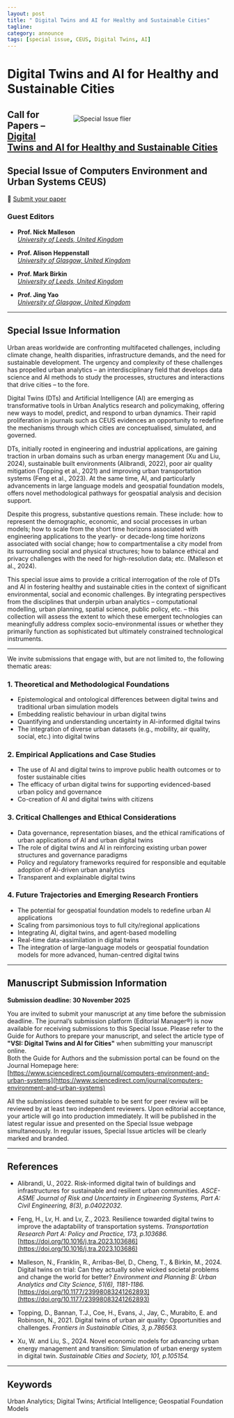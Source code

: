 ```yaml
---
layout: post
title: " Digital Twins and AI for Healthy and Sustainable Cities"
tagline:
category: announce
tags: [special issue, CEUS, Digital Twins, AI]
---
```


# Digital Twins and AI for Healthy and Sustainable Cities

<figure style="float:right; width:60%; padding:10px;" >
<img src="{{site.baseurl}}/figures/2025-04-25-CEUS-SI-DT_AI.png"
  alt="Special Issue flier"/>
</figure>


## Call for Papers – [Digital Twins and AI for Healthy and Sustainable Cities](https://www.sciencedirect.com/special-issue/320947/digital-twins-and-ai-for-healthy-and-sustainable-cities)
## Special Issue of Computers Environment and Urban Systems CEUS)  

🔗 [Submit your paper](https://www.editorialmanager.com/ceus/default.aspx)


### **Guest Editors**

 - **Prof. Nick Malleson**  
  *[University of Leeds, United Kingdom](https://environment.leeds.ac.uk/geography)*

 - **Prof. Alison Heppenstall**  
  *[University of Glasgow, United Kingdom](https://www.gla.ac.uk/schools/socialpolitical/staff/alisonheppenstall/)*

 - **Prof. Mark Birkin**  
  *[University of Leeds, United Kingdom](https://environment.leeds.ac.uk/geography/staff/88/professor-mark-birkin)*

 - **Prof. Jing Yao**  
  *[University of Glasgow, United Kingdom](https://www.gla.ac.uk/schools/socialpolitical/staff/jingyao/)*
  
---

## Special Issue Information

Urban areas worldwide are confronting multifaceted challenges, including climate change, health disparities, infrastructure demands, and the need for sustainable development. The urgency and complexity of these challenges has propelled urban analytics – an interdisciplinary field that develops data science and AI methods to study the processes, structures and interactions that drive cities – to the fore.

Digital Twins (DTs) and Artificial Intelligence (AI) are emerging as transformative tools in Urban Analytics research and policymaking, offering new ways to model, predict, and respond to urban dynamics. Their rapid proliferation in journals such as CEUS evidences an opportunity to redefine the mechanisms through which cities are conceptualised, simulated, and governed.

DTs, initially rooted in engineering and industrial applications, are gaining traction in urban domains such as urban energy management (Xu and Liu, 2024), sustainable built environments (Alibrandi, 2022), poor air quality mitigation (Topping et al., 2021) and improving urban transportation systems (Feng et al., 2023). At the same time, AI, and particularly advancements in large language models and geospatial foundation models, offers novel methodological pathways for geospatial analysis and decision support.

Despite this progress, substantive questions remain. These include: how to represent the demographic, economic, and social processes in urban models; how to scale from the short time horizons associated with engineering applications to the yearly- or decade-long time horizons associated with social change; how to compartmentalise a city model from its surrounding social and physical structures; how to balance ethical and privacy challenges with the need for high-resolution data; etc. (Malleson et al., 2024).

This special issue aims to provide a critical interrogation of the role of DTs and AI in fostering healthy and sustainable cities in the context of significant environmental, social and economic challenges. By integrating perspectives from the disciplines that underpin urban analytics – computational modelling, urban planning, spatial science, public policy, etc. – this collection will assess the extent to which these emergent technologies can meaningfully address complex socio-environmental issues or whether they primarily function as sophisticated but ultimately constrained technological instruments.

---

We invite submissions that engage with, but are not limited to, the following thematic areas:

### 1. Theoretical and Methodological Foundations

- Epistemological and ontological differences between digital twins and traditional urban simulation models
- Embedding realistic behaviour in urban digital twins
- Quantifying and understanding uncertainty in AI-informed digital twins
- The integration of diverse urban datasets (e.g., mobility, air quality, social, etc.) into digital twins

### 2. Empirical Applications and Case Studies

- The use of AI and digital twins to improve public health outcomes or to foster sustainable cities
- The efficacy of urban digital twins for supporting evidenced-based urban policy and governance
- Co-creation of AI and digital twins with citizens

### 3. Critical Challenges and Ethical Considerations

- Data governance, representation biases, and the ethical ramifications of urban applications of AI and urban digital twins
- The role of digital twins and AI in reinforcing existing urban power structures and governance paradigms
- Policy and regulatory frameworks required for responsible and equitable adoption of AI-driven urban analytics
- Transparent and explainable digital twins

### 4. Future Trajectories and Emerging Research Frontiers

- The potential for geospatial foundation models to redefine urban AI applications
- Scaling from parsimonious toys to full city/regional applications
- Integrating AI, digital twins, and agent-based modelling
- Real-time data-assimilation in digital twins
- The integration of large-language models or geospatial foundation models for more advanced, human-centred digital twins

---

## Manuscript Submission Information

**Submission deadline: 30 November 2025**

You are invited to submit your manuscript at any time before the submission deadline. 
The journal’s submission platform (Editorial Manager®) is now available for receiving submissions to this Special Issue. Please refer to the Guide for Authors to prepare your manuscript, and select the article type of **"VSI: Digital Twins and AI for Cities"** when submitting your manuscript online.  
Both the Guide for Authors and the submission portal can be found on the Journal Homepage here: [https://www.sciencedirect.com/journal/computers-environment-and-urban-systems](https://www.sciencedirect.com/journal/computers-environment-and-urban-systems)

All the submissions deemed suitable to be sent for peer review will be reviewed by at least two independent reviewers. Upon editorial acceptance, your article will go into production immediately. It will be published in the latest regular issue and presented on the Special Issue webpage simultaneously. In regular issues, Special Issue articles will be clearly marked and branded.

---

## References

- Alibrandi, U., 2022. Risk-informed digital twin of buildings and infrastructures for sustainable and resilient urban communities. *ASCE-ASME Journal of Risk and Uncertainty in Engineering Systems, Part A: Civil Engineering, 8(3), p.04022032.*

- Feng, H., Lv, H. and Lv, Z., 2023. Resilience towarded digital twins to improve the adaptability of transportation systems. *Transportation Research Part A: Policy and Practice, 173, p.103686.* [https://doi.org/10.1016/j.tra.2023.103686](https://doi.org/10.1016/j.tra.2023.103686)

- Malleson, N., Franklin, R., Arribas-Bel, D., Cheng, T., & Birkin, M., 2024. Digital twins on trial: Can they actually solve wicked societal problems and change the world for better? *Environment and Planning B: Urban Analytics and City Science, 51(6), 1181-1186.* [https://doi.org/10.1177/23998083241262893](https://doi.org/10.1177/23998083241262893)

- Topping, D., Bannan, T.J., Coe, H., Evans, J., Jay, C., Murabito, E. and Robinson, N., 2021. Digital twins of urban air quality: Opportunities and challenges. *Frontiers in Sustainable Cities, 3, p.786563.*

- Xu, W. and Liu, S., 2024. Novel economic models for advancing urban energy management and transition: Simulation of urban energy system in digital twin. *Sustainable Cities and Society, 101, p.105154.*

---

## Keywords

Urban Analytics; Digital Twins; Artificial Intelligence; Geospatial Foundation Models

